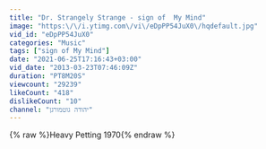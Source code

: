```yaml
---
title: "Dr. Strangely Strange - sign of  My Mind"
image: "https:\/\/i.ytimg.com\/vi\/eDpPP54JuX0\/hqdefault.jpg"
vid_id: "eDpPP54JuX0"
categories: "Music"
tags: ["sign of My Mind"]
date: "2021-06-25T17:16:43+03:00"
vid_date: "2013-03-23T07:46:09Z"
duration: "PT8M20S"
viewcount: "29239"
likeCount: "418"
dislikeCount: "10"
channel: "יהודה גוטמורגן"
---
```

{% raw %}Heavy Petting 1970{% endraw %}
